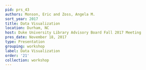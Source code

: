 ```yaml
---
pid: prs_43
authors: Monson, Eric and Zoss, Angela M.
sort_year: 2017
title: Data Visualization
location: Durham, NC
host: Duke University Library Advisory Board Fall 2017 Meeting
pres_date: November 18, 2017
type: Presentation
grouping: workshop
label: Data Visualization
order: '21'
collection: workshop
---
```

